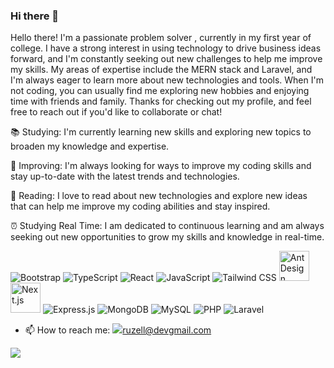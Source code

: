 ### Hi there 👋


Hello there! I'm a passionate problem solver , currently in my first year of college. I have a strong interest in using technology to drive business ideas forward, and I'm constantly seeking out new challenges to help me improve my skills. My areas of expertise include the MERN stack and Laravel, and I'm always eager to learn more about new technologies and tools. When I'm not coding, you can usually find me exploring new hobbies and enjoying time with friends and family. Thanks for checking out my profile, and feel free to reach out if you'd like to collaborate or chat!

📚 Studying: I'm currently learning new skills and exploring new topics to broaden my knowledge and expertise.

🚀 Improving: I'm always looking for ways to improve my coding skills and stay up-to-date with the latest trends and technologies.

📖 Reading: I love to read about new technologies and explore new ideas that can help me improve my coding abilities and stay inspired.

⏰ Studying Real Time: I am dedicated to continuous learning and am always seeking out new opportunities to grow my skills and knowledge in real-time.

<img alt="Bootstrap" src="https://img.icons8.com/color/50/000000/bootstrap.png"/>
<!-- TypeScript -->
<img alt="TypeScript" src="https://img.icons8.com/color/48/000000/typescript.png"/>

<!-- React -->
<img alt="React" src="https://img.icons8.com/color/48/000000/react-native.png"/>

<!-- JavaScript -->
<img alt="JavaScript" src="https://img.icons8.com/color/48/000000/javascript.png"/>

<!-- Tailwind CSS -->
<img alt="Tailwind CSS" src="https://img.icons8.com/color/48/000000/tailwind-css.png"/>

<!-- Ant Design -->
<img alt="Ant Design" src="https://gw.alipayobjects.com/zos/rmsportal/KDpgvguMpGfqaHPjicRK.svg" width="48" height="48"/>

<!-- Next.js -->
<img alt="Next.js" src="https://assets.vercel.com/image/upload/v1607554385/repositories/next-js/next-js.png" width="48" height="48"/>

<!-- Express.js -->
<img alt="Express.js" src="https://img.icons8.com/color/48/000000/express.png"/>

<!-- MongoDB -->
<img alt="MongoDB" src="https://img.icons8.com/color/48/000000/mongodb.png"/>

<!-- MySQL -->
<img alt="MySQL" src="https://img.icons8.com/color/48/000000/mysql-logo.png"/>

<!-- PHP -->
<img alt="PHP" src="https://img.icons8.com/officel/40/000000/php-logo.png"/>

<!-- Laravel -->
<img alt="Laravel" src="https://img.icons8.com/color/48/000000/laravel.png"/>


- 📫 How to reach me: 
<a href="ruzelldev@gmail.com"><img src="https://img.icons8.com/color/48/000000/email.png"/></a>ruzell@devgmail.com

<a href="https://www.linkedin.com/in/yourusername](https://www.linkedin.com/in/john-ruzell-rivera-1026b0247/"><img src="https://img.icons8.com/color/48/000000/linkedin.png"/></a>

<!-- Email Icon -->


<!--
**Ruzell11/Ruzell11** is a ✨ _special_ ✨ repository because its `README.md` (this file) appears on your GitHub profile.


Here are some ideas to get you started:

- 🔭 I’m currently working on ...
- 🌱 I’m currently learning ...
- 👯 I’m looking to collaborate on ...
- 🤔 I’m looking for help with ...
- 💬 Ask me about ...
- 📫 How to reach me: ...
- 😄 Pronouns: ...
- ⚡ Fun fact: ...
-->
